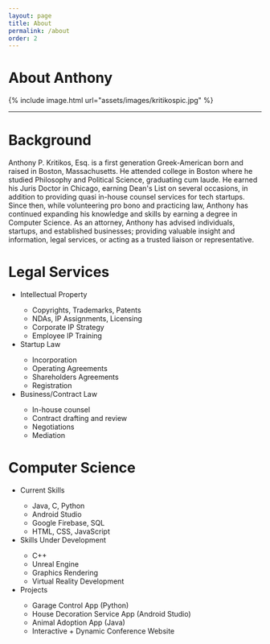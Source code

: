 ```yaml
---
layout: page
title: About
permalink: /about
order: 2
---
```


<h1 class="centered-title">About Anthony</h1>

{% include image.html url="assets/images/kritikospic.jpg" %}

<hr class="rounded">

<h1 class="centered-header">Background</h1>

<p>Anthony P. Kritikos, Esq. is a first generation Greek-American born and raised in Boston, Massachusetts. He attended college in Boston where he studied Philosophy and Political Science, graduating cum laude. He earned his Juris Doctor in Chicago, earning Dean's List on several occasions, in addition to providing quasi in-house counsel services for tech startups. Since then, while volunteering pro bono and practicing law, Anthony has continued expanding his knowledge and skills by earning a degree in Computer Science. As an attorney, Anthony has advised individuals, startups, and established businesses; providing valuable insight and information, legal services, or acting as a trusted liaison or representative.</p>

<div class="services">

<div class="legalcol">
<h1 class="centered-header">Legal Services</h1>
<ul>
  <li>Intellectual Property</li>
  <ul>
    <li>Copyrights, Trademarks, Patents</li>
    <li>NDAs, IP Assignments, Licensing</li>
    <li>Corporate IP Strategy</li>
    <li>Employee IP Training</li>
  </ul>
  <li>Startup Law</li>
  <ul>
    <li>Incorporation</li>
    <li>Operating Agreements</li>
    <li>Shareholders Agreements</li>
    <li>Registration</li>
  </ul>
  <li>Business/Contract Law</li>
  <ul>
    <li>In-house counsel</li>
    <li>Contract drafting and review</li>
    <li>Negotiations</li>
    <li>Mediation</li>
  </ul>
</ul>
</div>

<div class="cscol">
<h1 class="centered-header">Computer Science</h1>
<ul>
  <li>Current Skills</li>
  <ul>
    <li>Java, C, Python</li>
    <li>Android Studio</li>
    <li>Google Firebase, SQL</li>
    <li>HTML, CSS, JavaScript</li>
  </ul>
  <li>Skills Under Development</li>
  <ul>
    <li>C++</li>
    <li>Unreal Engine</li>
    <li>Graphics Rendering</li>
    <li>Virtual Reality Development</li>
  </ul>
  <li>Projects</li>
  <ul>
    <li>Garage Control App (Python)</li>
    <li>House Decoration Service App (Android Studio)</li>
    <li>Animal Adoption App (Java)</li>
    <li>Interactive + Dynamic Conference Website</li>
  </ul>
</ul>
</div>

</div>


